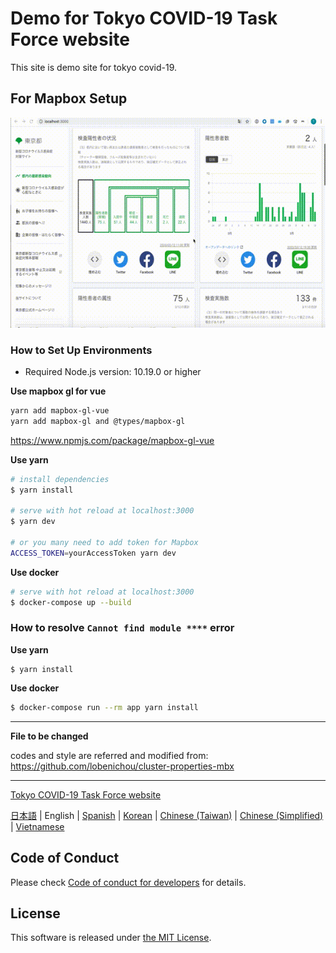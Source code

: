 # Demo for Tokyo COVID-19 Task Force website

This site is demo site for tokyo covid-19.

## For Mapbox Setup

![](./assets/covid19-video.gif)

### How to Set Up Environments

- Required Node.js version: 10.19.0 or higher

**Use mapbox gl for vue**
``` bash
yarn add mapbox-gl-vue
yarn add mapbox-gl and @types/mapbox-gl
```

https://www.npmjs.com/package/mapbox-gl-vue

**Use yarn**
``` bash
# install dependencies
$ yarn install

# serve with hot reload at localhost:3000
$ yarn dev

# or you many need to add token for Mapbox
ACCESS_TOKEN=yourAccessToken yarn dev
```

**Use docker**
```bash
# serve with hot reload at localhost:3000
$ docker-compose up --build
```

### How to resolve `Cannot find module ****` error

**Use yarn**
```
$ yarn install
```

**Use docker**
```bash
$ docker-compose run --rm app yarn install
```

---

**File to be changed**

codes and style are referred and modified from:
https://github.com/lobenichou/cluster-properties-mbx

---

[Tokyo COVID-19 Task Force website](https://stopcovid19.metro.tokyo.lg.jp/)

[日本語](./README.md) | English | [Spanish](./README_ES.md) | [Korean](./README_KO.md) | [Chinese (Taiwan)](./README_ZH_TW.md) | [Chinese (Simplified)](./README_ZH_CN.md) | [Vietnamese](./README_VI.md)


## Code of Conduct

Please check [Code of conduct for developers](./.github/CODE_OF_CONDUCT_EN.md) for details.

## License
This software is released under [the MIT License](./LICENSE.txt).
